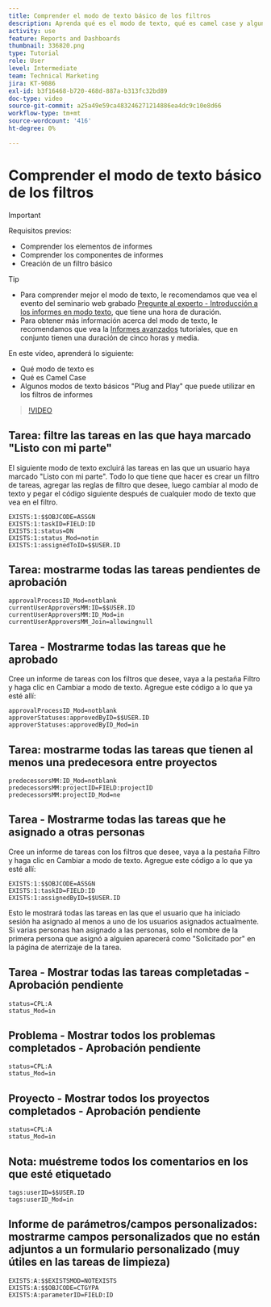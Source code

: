 ```yaml
---
title: Comprender el modo de texto básico de los filtros
description: Aprenda qué es el modo de texto, qué es camel case y algunos modos de texto básicos "plug and play" que puede utilizar en los filtros de informes en Workfront.
activity: use
feature: Reports and Dashboards
thumbnail: 336820.png
type: Tutorial
role: User
level: Intermediate
team: Technical Marketing
jira: KT-9086
exl-id: b3f16468-b720-468d-887a-b313fc32bd89
doc-type: video
source-git-commit: a25a49e59ca483246271214886ea4dc9c10e8d66
workflow-type: tm+mt
source-wordcount: '416'
ht-degree: 0%

---
```


# Comprender el modo de texto básico de los filtros

>[!IMPORTANT]
>
>Requisitos previos:
>
>* Comprender los elementos de informes
>* Comprender los componentes de informes
>* Creación de un filtro básico

>[!TIP]
>
>* Para comprender mejor el modo de texto, le recomendamos que vea el evento del seminario web grabado [Pregunte al experto - Introducción a los informes en modo texto](https://experienceleague.adobe.com/docs/workfront-events/events/reporting-and-dashboards/introduction-to-text-mode-reporting.html?lang=en), que tiene una hora de duración.
>* Para obtener más información acerca del modo de texto, le recomendamos que vea la [Informes avanzados](https://experienceleague.adobe.com/docs/workfront-learn/tutorials-workfront/reporting/advanced-reporting/welcome-to-advanced-reporting.html?lang=en) tutoriales, que en conjunto tienen una duración de cinco horas y media.


En este vídeo, aprenderá lo siguiente:

* Qué modo de texto es
* Qué es Camel Case
* Algunos modos de texto básicos &quot;Plug and Play&quot; que puede utilizar en los filtros de informes

>[!VIDEO](https://video.tv.adobe.com/v/336820/?quality=12&learn=on)


## Tarea: filtre las tareas en las que haya marcado &quot;Listo con mi parte&quot;

El siguiente modo de texto excluirá las tareas en las que un usuario haya marcado &quot;Listo con mi parte&quot;. Todo lo que tiene que hacer es crear un filtro de tareas, agregar las reglas de filtro que desee, luego cambiar al modo de texto y pegar el código siguiente después de cualquier modo de texto que vea en el filtro.

```
EXISTS:1:$$OBJCODE=ASSGN  
EXISTS:1:taskID=FIELD:ID  
EXISTS:1:status=DN  
EXISTS:1:status_Mod=notin  
EXISTS:1:assignedToID=$$USER.ID 
```

## Tarea: mostrarme todas las tareas pendientes de aprobación

```
approvalProcessID_Mod=notblank
currentUserApproversMM:ID=$$USER.ID
currentUserApproversMM:ID_Mod=in
currentUserApproversMM_Join=allowingnull
```

## Tarea - Mostrarme todas las tareas que he aprobado

Cree un informe de tareas con los filtros que desee, vaya a la pestaña Filtro y haga clic en Cambiar a modo de texto. Agregue este código a lo que ya esté allí:

```
approvalProcessID_Mod=notblank
approverStatuses:approvedByID=$$USER.ID
approverStatuses:approvedByID_Mod=in
```

## Tarea: mostrarme todas las tareas que tienen al menos una predecesora entre proyectos

```
predecessorsMM:ID_Mod=notblank
predecessorsMM:projectID=FIELD:projectID
predecessorsMM:projectID_Mod=ne
```

## Tarea - Mostrarme todas las tareas que he asignado a otras personas

Cree un informe de tareas con los filtros que desee, vaya a la pestaña Filtro y haga clic en Cambiar a modo de texto. Agregue este código a lo que ya esté allí:

```
EXISTS:1:$$OBJCODE=ASSGN
EXISTS:1:taskID=FIELD:ID
EXISTS:1:assignedByID=$$USER.ID
```

Esto le mostrará todas las tareas en las que el usuario que ha iniciado sesión ha asignado al menos a uno de los usuarios asignados actualmente. Si varias personas han asignado a las personas, solo el nombre de la primera persona que asignó a alguien aparecerá como &quot;Solicitado por&quot; en la página de aterrizaje de la tarea.

## Tarea - Mostrar todas las tareas completadas - Aprobación pendiente

```
status=CPL:A
status_Mod=in
```


## Problema - Mostrar todos los problemas completados - Aprobación pendiente

```
status=CPL:A
status_Mod=in
```


## Proyecto - Mostrar todos los proyectos completados - Aprobación pendiente

```
status=CPL:A
status_Mod=in
```


## Nota: muéstreme todos los comentarios en los que esté etiquetado

```
tags:userID=$$USER.ID
tags:userID_Mod=in
```


## Informe de parámetros/campos personalizados: mostrarme campos personalizados que no están adjuntos a un formulario personalizado (muy útiles en las tareas de limpieza)

```
EXISTS:A:$$EXISTSMOD=NOTEXISTS
EXISTS:A:$$OBJCODE=CTGYPA
EXISTS:A:parameterID=FIELD:ID
```

